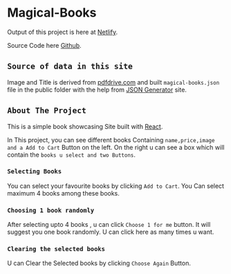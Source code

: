 # Magical-Books

Output of this project is here at  [Netlify](https://magical-books-arman-kabir.netlify.app/).

Source Code here  [Github](https://github.com/Programming-Hero-Web-Course4/lucky-one-Arman-Kabir).

## `Source of data in this site`
Image and Title is derived from [pdfdrive.com](https://www.pdfdrive.com/react-books.html) and built `magical-books.json` file in the public folder with the help from [JSON Generator](https://json-generator.com/) site.

## `About The Project`

This is a simple book showcasing Site built with [React](https://reactjs.org/).

In This project, you can see different books Containing `name,price,image and a Add to Cart` Button on the left. On the right u can see a box which will contain the `books u select and two Buttons`.

### `Selecting Books`
You can select your favourite books by clicking `Add to Cart`. You Can select maximum 4 books among these books. 

### `Choosing 1 book randomly`
After selecting upto 4 books , u can click `Choose 1 for me` button. It will suggest you one book randomly. U can click here as many times u want.

### `Clearing the selected books`
U can Clear the Selected books by clicking `Choose Again` Button.

